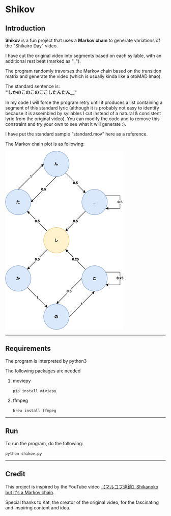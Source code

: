 # Shikov

## Introduction

**Shikov** is a fun project that uses a **Markov chain** to generate variations of the "Shikairo Day" video.  

I have cut the original video into segments based on each syllable, with an additional rest beat (marked as "_").

The program randomly traverses the Markov chain based on the transition matrix and generate the video (which is usually kinda like a otoMAD lmao).

The standard sentence is:\
**"しかのこのこのここしたんたん__"**

In my code I will force the program retry until it produces a list containing a segment of this standard lyric (although it is probably not easy to identify because it is assembled by syllables I cut instead of a natural & consistent lyric from the original video).
You can modify the code and to remove this constraint and try your own to see what it will generate :).

I have put the standard sample "standard.mov" here as a reference. 

The Markov chain plot is as following:

![Markov Chain](Markov_chain.png)

---

## Requirements

The program is interpreted by python3

The following packages are needed

1. moviepy

    `pip install miviepy`

2. ffmpeg

    `brew install ffmpeg`

---

## Run
To run the program, do the following:

   `python shikov.py`

---

## Credit

This project is inspired by the YouTube video [【マルコフ連鎖】Shikanoko but it's a Markov chain](https://www.youtube.com/watch?v=Xkq13ZthmA0).

Special thanks to Kat, the creator of the original video, for the fascinating and inspiring content and idea.